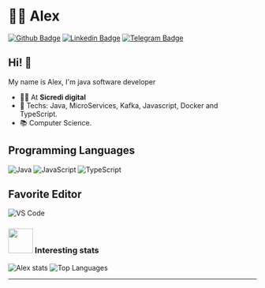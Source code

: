 # :man_technologist: Alex

[![Github Badge](https://img.shields.io/badge/-Github-000?style=flat-square&logo=Github&logoColor=white&link=https://github.com/alexdefreitas99?tab=repositories)](https://github.com/alexdefreitas99?tab=repositories)
[![Linkedin Badge](https://img.shields.io/badge/-LinkedIn-blue?style=flat-square&logo=Linkedin&logoColor=white&link=https://br.linkedin.com/in/alex-de-freitas-02923117b)](https://br.linkedin.com/in/alex-de-freitas-02923117b)
[![Telegram Badge](https://img.shields.io/badge/-Telegram-1ca0f1?style=flat-square&labelColor=1ca0f1&logo=telegram&logoColor=white&link=https://t.me/alexdefreitas99)](https://t.me/alexdefreitas99)

## Hi! 👋

My name is Alex, I'm java software developer

- :office_worker:  At **Sicredi digital**
- :blue_heart: Techs: Java,  MicroServices, Kafka, Javascript, Docker and TypeScript.
- :books: Computer Science.


## Programming Languages

![Java](https://img.shields.io/badge/Java-orange?style=flat&logo=java&logoColor=white)
![JavaScript](https://img.shields.io/badge/-JavaScript-black?style=flat-square&logo=javascript)
![TypeScript](https://img.shields.io/badge/-TypeScript-007ACC?style=flat-square&logo=typescript)

## Favorite Editor

![VS Code](http://img.shields.io/badge/-VS%20Code-007ACC?style=flat-square&logo=visual-studio-code&logoColor=ffffff)

### <img src="https://media.giphy.com/media/VgCDAzcKvsR6OM0uWg/giphy.gif" width="50"> Interesting stats

![Alex stats](https://github-readme-stats.vercel.app/api?username=alexdefreitas99&show_icons=true)
![Top Languages](https://github-readme-stats.vercel.app/api/top-langs/?username=alexdefreitas99&layout=compact)

---
